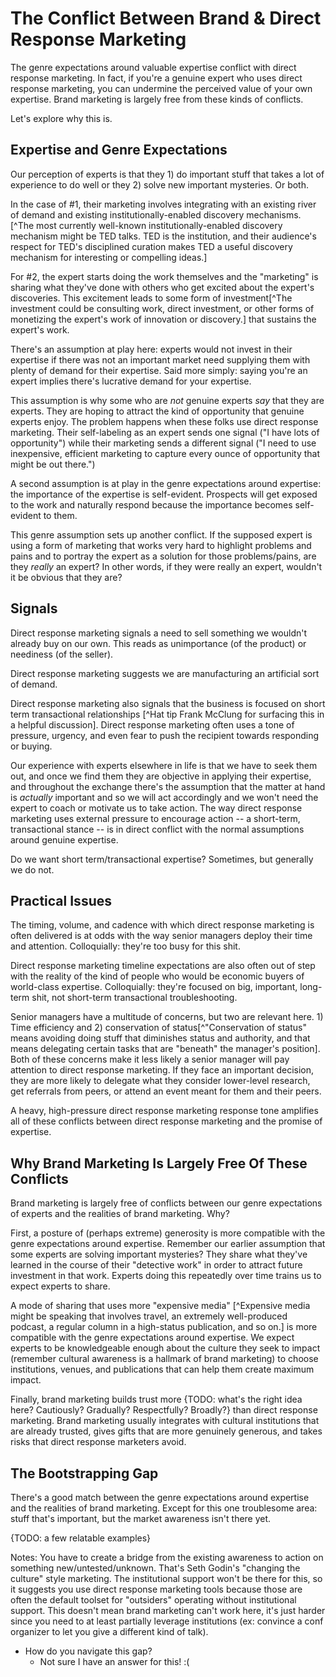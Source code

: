 # The Conflict Between Brand & Direct Response Marketing

The genre expectations around valuable expertise conflict with direct response marketing. In fact, if you're a genuine expert who uses direct response marketing, you can undermine the perceived value of your own expertise. Brand marketing is largely free from these kinds of conflicts.

Let's explore why this is.

## Expertise and Genre Expectations

Our perception of experts is that they 1) do important stuff that takes a lot of experience to do well or they 2) solve new important mysteries. Or both.

In the case of #1, their marketing involves integrating with an existing river of demand and existing institutionally-enabled discovery mechanisms. [^The most currently well-known institutionally-enabled discovery mechanism might be TED talks. TED is the institution, and their audience's respect for TED's disciplined curation makes TED a useful discovery mechanism for interesting or compelling ideas.]

For #2, the expert starts doing the work themselves and the "marketing" is sharing what they've done with others who get excited about the expert's discoveries. This excitement leads to some form of investment[^The investment could be consulting work, direct investment, or other forms of monetizing the expert's work of innovation or discovery.] that sustains the expert's work.

There's an assumption at play here: experts would not invest in their expertise if there was not an important market need supplying them with plenty of demand for their expertise. Said more simply: saying you're an expert implies there's lucrative demand for your expertise.

This assumption is why some who are *not* genuine experts *say* that they are experts. They are hoping to attract the kind of opportunity that genuine experts enjoy. The problem happens when these folks use direct response marketing. Their self-labeling as an expert sends one signal ("I have lots of opportunity") while their marketing sends a different signal ("I need to use inexpensive, efficient marketing to capture every ounce of opportunity that might be out there.")

A second assumption is at play in the genre expectations around expertise: the importance of the expertise is self-evident. Prospects will get exposed to the work and naturally respond because the importance becomes self-evident to them.

This genre assumption sets up another conflict. If the supposed expert is using a form of marketing that works very hard to highlight problems and pains and to portray the expert as a solution for those problems/pains, are they *really* an expert? In other words, if they were really an expert, wouldn't it be obvious that they are?

## Signals

Direct response marketing signals a need to sell something we wouldn't already buy on our own. This reads as unimportance (of the product) or neediness (of the seller). 

Direct response marketing suggests we are manufacturing an artificial sort of demand.

Direct response marketing also signals that the business is focused on short term transactional relationships [^Hat tip Frank McClung for surfacing this in a helpful discussion]. Direct response marketing often uses a tone of pressure, urgency, and even fear to push the recipient towards responding or buying. 

Our experience with experts elsewhere in life is that we have to seek them out, and once we find them they are objective in applying their expertise, and throughout the exchange there's the assumption that the matter at hand is *actually* important and so we will act accordingly and we won't need the expert to coach or motivate us to take action. The way direct response marketing uses external pressure to encourage action -- a short-term, transactional stance -- is in direct conflict with the normal assumptions around genuine expertise.

Do we want short term/transactional expertise? Sometimes, but generally we do not.

## Practical Issues

The timing, volume, and cadence with which direct response marketing is often delivered is at odds with the way senior managers deploy their time and attention. Colloquially: they're too busy for this shit.

Direct response marketing timeline expectations are also often out of step with the reality of the kind of people who would be economic buyers of world-class expertise. Colloquially: they're focused on big, important, long-term shit, not short-term transactional troubleshooting.

Senior managers have a multitude of concerns, but two are relevant here. 1) Time efficiency and 2) conservation of status[^"Conservation of status" means avoiding doing stuff that diminishes status and authority, and that means delegating certain tasks that are "beneath" the manager's position]. Both of these concerns make it less likely a senior manager will pay attention to direct response marketing. If they face an important decision, they are more likely to delegate what they consider lower-level research, get referrals from peers, or attend an event meant for them and their peers.

A heavy, high-pressure direct response marketing response tone amplifies all of these conflicts between direct response marketing and the promise of expertise.

## Why Brand Marketing Is Largely Free Of These Conflicts

Brand marketing is largely free of conflicts between our genre expectations of experts and the realities of brand marketing. Why?

First, a posture of (perhaps extreme) generosity is more compatible with the genre expectations around expertise. Remember our earlier assumption that some experts are solving important mysteries? They share what they've learned in the course of their "detective work" in order to attract future investment in that work. Experts doing this repeatedly over time trains us to expect experts to share.

A mode of sharing that uses more "expensive media" [^Expensive media might be speaking that involves travel, an extremely well-produced podcast, a regular column in a high-status publication, and so on.] is more compatible with the genre expectations around expertise. We expect experts to be knowledgeable enough about the culture they seek to impact (remember cultural awareness is a hallmark of brand marketing) to choose institutions, venues, and publications that can help them create maximum impact.

Finally, brand marketing builds trust more {TODO: what's the right idea here? Cautiously? Gradually? Respectfully? Broadly?} than direct response marketing. Brand marketing usually integrates with cultural institutions that are already trusted, gives gifts that are more genuinely generous, and takes risks that direct response marketers avoid.

## The Bootstrapping Gap

There's a good match between the genre expectations around expertise and the realities of brand marketing. Except for this one troublesome area: stuff that's important, but the market awareness isn't there yet.

{TODO: a few relatable examples}

 Notes: You have to create a bridge from the existing awareness to action on something new/untested/unknown. That's Seth Godin's "changing the culture" style marketing. The institutional support won't be there for this, so it suggests you use direct response marketing tools because those are often the default toolset for "outsiders" operating without institutional support. This doesn't mean brand marketing can't work here, it's just harder since you need to at least partially leverage institutions (ex: convince a conf organizer to let you give a different kind of talk).

- How do you navigate this gap?
	- Not sure I have an answer for this! :(